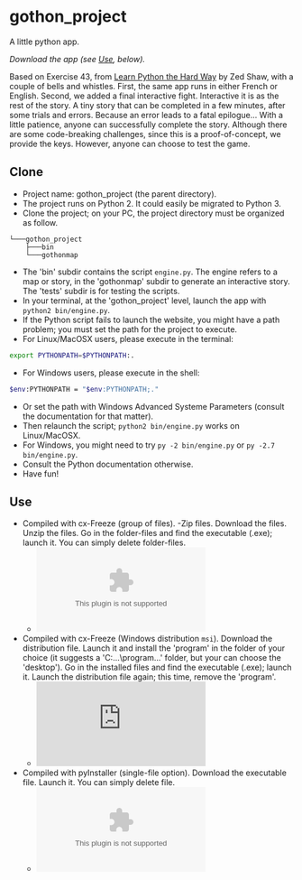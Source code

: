 # gothon_project

A little python app.

*Download the app (see [Use](#use), below).*

Based on Exercise 43, from [Learn Python the Hard Way](http://learnpythonthehardway.org) by Zed Shaw, with a couple of bells and whistles. First, the same app runs in either French or English. Second, we added a final interactive fight. Interactive it is as the rest of the story. A tiny story that can be completed in a few minutes, after some trials and errors. Because an error leads to a fatal epilogue... With a little patience, anyone can successfully complete the story. Although there are some code-breaking challenges, since this is a proof-of-concept, we provide the keys. However, anyone can choose to test the game. 

## Clone

- Project name: gothon_project (the parent directory).
- The project runs on Python 2. It could easily be migrated to Python 3. 
- Clone the project; on your PC, the project directory must be organized as follow.

```text
└───gothon_project
    ├───bin
    └───gothonmap
```

- The 'bin' subdir contains the script `engine.py`. The engine refers to a map or story, in the 'gothonmap' subdir to generate an interactive story. The 'tests' subdir is for testing the scripts.
- In your terminal, at the 'gothon_project' level, launch the app with `python2 bin/engine.py`.
- If the Python script fails to launch the website, you might have a path problem; you must set the path for the project to execute.
- For Linux/MacOSX users, please execute in the terminal:

```bash
export PYTHONPATH=$PYTHONPATH:.
```

- For Windows users, please execute in the shell:

```bash
$env:PYTHONPATH = "$env:PYTHONPATH;."
```

- Or set the path with Windows Advanced Systeme Parameters (consult the documentation for that matter).
- Then relaunch the script; `python2 bin/engine.py` works on Linux/MacOSX.
- For Windows, you might need to try `py -2 bin/engine.py` or `py -2.7 bin/engine.py`.
- Consult the Python documentation otherwise.
- Have fun!

## Use

- Compiled with cx-Freeze (group of files).
-Zip files. Download the files. Unzip the files. Go in the folder-files and find the executable (.exe); launch it. You can simply delete folder-files.
    - ![exe.win-amd64-2.7.zip](https://www.dropbox.com/s/4jitx2zjt3r576m/exe.win-amd64-2.7.zip?dl=0)
- Compiled with cx-Freeze (Windows distribution `msi`). Download the distribution file. Launch it and install the 'program' in the folder of your choice (it suggests a 'C:\...\program...' folder, but your can choose the 'desktop'). Go in the installed files and find the executable (.exe); launch it. Launch the distribution file again; this time, remove the 'program'.
    - ![gothon_project-0.3-amd64.msi](https://www.dropbox.com/s/iwegfsjy41g7c0i/gothon_project-0.3-amd64.msi?dl=0)
- Compiled with pyInstaller (single-file option). Download the executable file. Launch it. You can simply delete file.
    - ![engine.exe](https://www.dropbox.com/s/y4sdz8gi3xfh6x5/engine.exe?dl=0)
